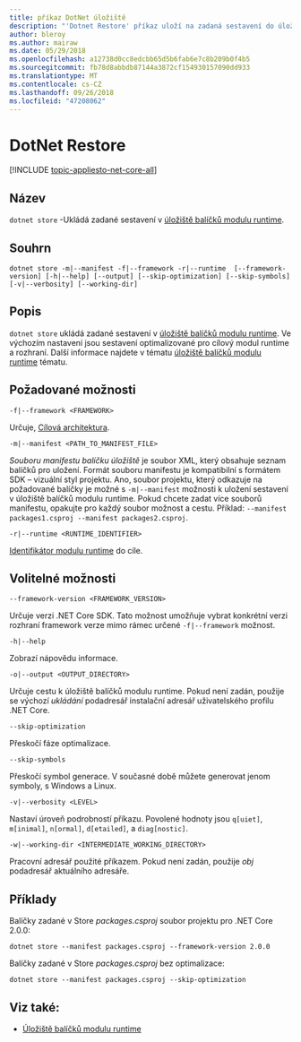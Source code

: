 ```yaml
---
title: příkaz DotNet úložiště
description: "'Dotnet Restore' příkaz uloží na zadaná sestavení do úložiště balíčků modulu runtime."
author: bleroy
ms.author: mairaw
ms.date: 05/29/2018
ms.openlocfilehash: a12738d0cc8edcbb65d5b6fab6e7c8b209b0f4b5
ms.sourcegitcommit: fb78d8abbdb87144a3872cf154930157090dd933
ms.translationtype: MT
ms.contentlocale: cs-CZ
ms.lasthandoff: 09/26/2018
ms.locfileid: "47208062"
---
```

# <a name="dotnet-store"></a>DotNet Restore

[!INCLUDE [topic-appliesto-net-core-all](../../../includes/topic-appliesto-net-core-2plus.md)]

## <a name="name"></a>Název

`dotnet store` -Ukládá zadané sestavení v [úložiště balíčků modulu runtime](../deploying/runtime-store.md).

## <a name="synopsis"></a>Souhrn

`dotnet store -m|--manifest -f|--framework -r|--runtime  [--framework-version] [-h|--help] [--output] [--skip-optimization] [--skip-symbols] [-v|--verbosity] [--working-dir]`

## <a name="description"></a>Popis

`dotnet store` ukládá zadané sestavení v [úložiště balíčků modulu runtime](../deploying/runtime-store.md). Ve výchozím nastavení jsou sestavení optimalizované pro cílový modul runtime a rozhraní. Další informace najdete v tématu [úložiště balíčků modulu runtime](../deploying/runtime-store.md) tématu.

## <a name="required-options"></a>Požadované možnosti

`-f|--framework <FRAMEWORK>`

Určuje, [Cílová architektura](../../standard/frameworks.md).

`-m|--manifest <PATH_TO_MANIFEST_FILE>`

*Souboru manifestu balíčku úložiště* je soubor XML, který obsahuje seznam balíčků pro uložení. Formát souboru manifestu je kompatibilní s formátem SDK – vizuální styl projektu. Ano, soubor projektu, který odkazuje na požadované balíčky je možné s `-m|--manifest` možnosti k uložení sestavení v úložiště balíčků modulu runtime. Pokud chcete zadat více souborů manifestu, opakujte pro každý soubor možnost a cestu. Příklad: `--manifest packages1.csproj --manifest packages2.csproj`.

`-r|--runtime <RUNTIME_IDENTIFIER>`

[Identifikátor modulu runtime](../rid-catalog.md) do cíle.

## <a name="optional-options"></a>Volitelné možnosti

`--framework-version <FRAMEWORK_VERSION>`

Určuje verzi .NET Core SDK. Tato možnost umožňuje vybrat konkrétní verzi rozhraní framework verze mimo rámec určené `-f|--framework` možnost.

`-h|--help`

Zobrazí nápovědu informace.

`-o|--output <OUTPUT_DIRECTORY>`

Určuje cestu k úložiště balíčků modulu runtime. Pokud není zadán, použije se výchozí *ukládání* podadresář instalační adresář uživatelského profilu .NET Core.

`--skip-optimization`

Přeskočí fáze optimalizace.

`--skip-symbols`

Přeskočí symbol generace. V současné době můžete generovat jenom symboly, s Windows a Linux.

`-v|--verbosity <LEVEL>`

Nastaví úroveň podrobností příkazu. Povolené hodnoty jsou `q[uiet]`, `m[inimal]`, `n[ormal]`, `d[etailed]`, a `diag[nostic]`.

`-w|--working-dir <INTERMEDIATE_WORKING_DIRECTORY>`

Pracovní adresář použité příkazem. Pokud není zadán, použije *obj* podadresář aktuálního adresáře.

## <a name="examples"></a>Příklady

Balíčky zadané v Store *packages.csproj* soubor projektu pro .NET Core 2.0.0:

`dotnet store --manifest packages.csproj --framework-version 2.0.0`

Balíčky zadané v Store *packages.csproj* bez optimalizace:

`dotnet store --manifest packages.csproj --skip-optimization`

## <a name="see-also"></a>Viz také:

* [Úložiště balíčků modulu runtime](../deploying/runtime-store.md)